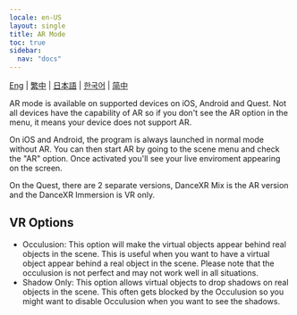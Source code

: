 ```yaml
---
locale: en-US
layout: single
title: AR Mode
toc: true
sidebar:
  nav: "docs"
---
```

[Eng](/dancexr/features/ar_mode) | [繁中](/tw/dancexr/features/ar_mode) | [日本語](/jp/dancexr/features/ar_mode) | [한국어](/kr/dancexr/features/ar_mode) | [简中](/zh/dancexr/features/ar_mode)


AR mode is available on supported devices on iOS, Android and Quest. Not all devices have the capability of AR so if you don't see the AR option in the menu, it means your device does not support AR.

On iOS and Android, the program is always launched in normal mode without AR. You can then start AR by going to the scene menu and check the "AR" option. Once activated you'll see your live enviroment appearing on the screen. 

On the Quest, there are 2 separate versions, DanceXR Mix is the AR version and the DanceXR Immersion is VR only.

## VR Options
* Occulusion: This option will make the virtual objects appear behind real objects in the scene. This is useful when you want to have a virtual object appear behind a real object in the scene. Please note that the occulusion is not perfect and may not work well in all situations.
* Shadow Only: This option allows virtual objects to drop shadows on real objects in the scene. This often gets blocked by the Occulusion so you might want to disable Occulusion when you want to see the shadows.
